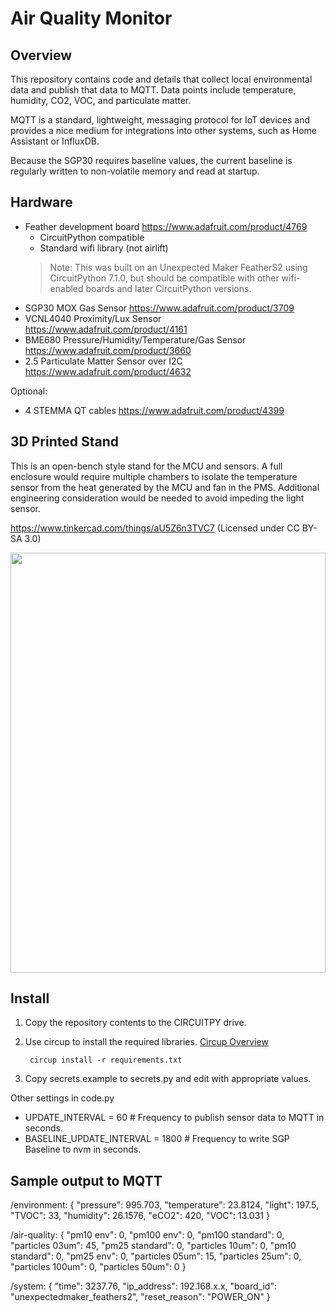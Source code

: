 # Air Quality Monitor


## Overview

This repository contains code and details that collect local environmental data and publish that data to MQTT.  Data points include temperature, humidity, CO2, VOC, and particulate matter.

MQTT is a standard, lightweight, messaging protocol for IoT devices and provides a nice medium for integrations into other systems, such as Home Assistant or InfluxDB.

Because the SGP30 requires baseline values, the current baseline is regularly written to non-volatile memory and read at startup.


## Hardware

- Feather development board https://www.adafruit.com/product/4769
  - CircuitPython compatible
  - Standard wifi library (not airlift)
  > Note: This was built on an Unexpected Maker FeatherS2 using CircuitPython 7.1.0, but should be compatible with other wifi-enabled boards and later CircuitPython versions.
- SGP30 MOX Gas Sensor https://www.adafruit.com/product/3709
- VCNL4040 Proximity/Lux Sensor https://www.adafruit.com/product/4161
- BME680 Pressure/Humidity/Temperature/Gas Sensor https://www.adafruit.com/product/3660
- 2.5 Particulate Matter Sensor over I2C https://www.adafruit.com/product/4632

Optional:
- 4 STEMMA QT cables https://www.adafruit.com/product/4399


## 3D Printed Stand

This is an open-bench style stand for the MCU and sensors. A full enclosure would require multiple chambers to isolate the temperature sensor from the heat generated by the MCU and fan in the PMS.  Additional engineering consideration would be needed to avoid impeding the light sensor.

 https://www.tinkercad.com/things/aU5Z6n3TVC7 (Licensed under CC BY-SA 3.0)

 <img src="https://user-images.githubusercontent.com/15717486/151087140-696f21f4-c8c2-4ca7-af3f-eb3fec597e32.jpg" width=504 height=672>


 ## Install

 1. Copy the repository contents to the CIRCUITPY drive.
 2. Use circup to install the required libraries. [Circup Overview](https://learn.adafruit.com/keep-your-circuitpython-libraries-on-devices-up-to-date-with-circup)

         circup install -r requirements.txt

3. Copy secrets.example to secrets.py and edit with appropriate values.

Other settings in code.py
- UPDATE_INTERVAL = 60 # Frequency to publish sensor data to MQTT in seconds. 
- BASELINE_UPDATE_INTERVAL = 1800 # Frequency to write SGP Baseline to nvm in seconds.


## Sample output to MQTT

/environment:
    {
        "pressure": 995.703, 
        "temperature": 23.8124, 
        "light": 197.5, 
        "TVOC": 33, 
        "humidity": 26.1576, 
        "eCO2": 420, 
        "VOC": 13.031
    }

/air-quality:
    {
        "pm10 env": 0, 
        "pm100 env": 0, 
        "pm100 standard": 0, 
        "particles 03um": 45, 
        "pm25 standard": 0, 
        "particles 10um": 0, 
        "pm10 standard": 0, 
        "pm25 env": 0, 
        "particles 05um": 15, 
        "particles 25um": 0, 
        "particles 100um": 0, 
        "particles 50um": 0
    }

/system:
    {
        "time": 3237.76, 
        "ip_address": 192.168.x.x, 
        "board_id": "unexpectedmaker_feathers2", 
        "reset_reason": "POWER_ON"
    }